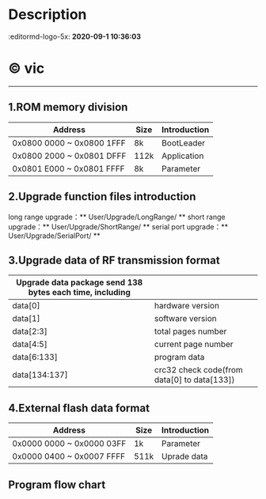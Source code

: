 # Description

:editormd-logo-5x: **2020-09-1 10:36:03**
# &copy; vic
------------


## 1.ROM memory division

  |Address                                  |Size              |Introduction|
  |-----------------------------------------|------------------|------------|
  |0x0800 0000 ~ 0x0800 1FFF                |8k                |BootLeader  |
  |0x0800 2000 ~ 0x0801 DFFF                |112k              |Application |
  |0x0801 E000 ~ 0x0801 FFFF                |8k                |Parameter   |

## 2.Upgrade function files introduction

  long range upgrade：** User/Upgrade/LongRange/ **
  short range upgrade：** User/Upgrade/ShortRange/ **
  serial port upgrade：** User/Upgrade/SerialPort/ **

## 3.Upgrade data of RF transmission format

  |Upgrade data package send 138 bytes each time, including |         |
  |---------------|---------------------------------------------------|
  |data[0]        |    hardware version                               |
  |data[1]        |    software version                               |
  |data[2:3]      |    total pages number                             |
  |data[4:5]      |    current page number                            |
  |data[6:133]    |    program data                                   |
  |data[134:137]  |    crc32 check code(from data[0] to data[133])    |

## 4.External flash data format

  |Address                                  |Size              |Introduction|
  |-----------------------------------------|------------------|------------|
  |0x0000 0000 ~ 0x0000 03FF                |1k                |Parameter   |
  |0x0000 0400 ~ 0x0007 FFFF                |511k              |Uprade data |


## Program flow chart

